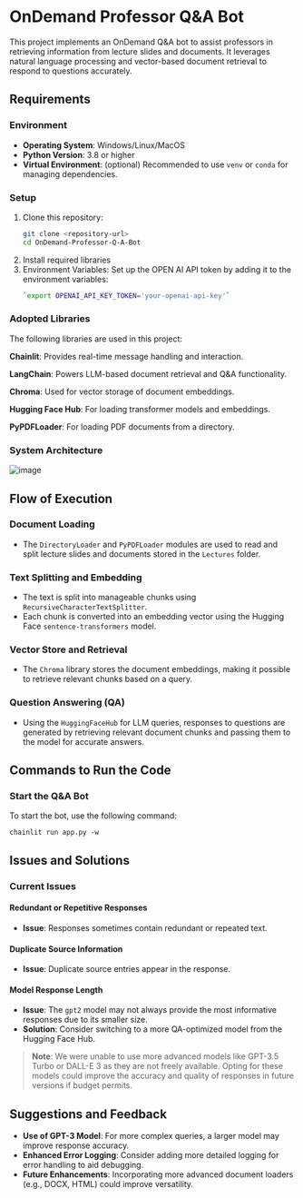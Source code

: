 # OnDemand Professor Q&A Bot

This project implements an OnDemand Q&A bot to assist professors in retrieving information from lecture slides and documents. It leverages natural language processing and vector-based document retrieval to respond to questions accurately.

## Requirements

### Environment
- **Operating System**: Windows/Linux/MacOS
- **Python Version**: 3.8 or higher
- **Virtual Environment**: (optional) Recommended to use `venv` or `conda` for managing dependencies.

### Setup
1. Clone this repository:
   ```bash
   git clone <repository-url>
   cd OnDemand-Professor-Q-A-Bot
2. Install required libraries
3. Environment Variables:
  Set up the OPEN AI API token by adding it to the environment variables:
    ```bash
    `export OPENAI_API_KEY_TOKEN='your-openai-api-key'`

### Adopted Libraries
The following libraries are used in this project:

**Chainlit**: Provides real-time message handling and interaction.

**LangChain**: Powers LLM-based document retrieval and Q&A functionality.

**Chroma**: Used for vector storage of document embeddings.

**Hugging Face Hub**: For loading transformer models and embeddings.

**PyPDFLoader**: For loading PDF documents from a directory.

### System Architecture
![image](https://github.com/user-attachments/assets/8311c280-2827-415b-98bd-cfc8d39742f9)

## Flow of Execution

### Document Loading
- The `DirectoryLoader` and `PyPDFLoader` modules are used to read and split lecture slides and documents stored in the `Lectures` folder.

### Text Splitting and Embedding
- The text is split into manageable chunks using `RecursiveCharacterTextSplitter`.
- Each chunk is converted into an embedding vector using the Hugging Face `sentence-transformers` model.

### Vector Store and Retrieval
- The `Chroma` library stores the document embeddings, making it possible to retrieve relevant chunks based on a query.

### Question Answering (QA)
- Using the `HuggingFaceHub` for LLM queries, responses to questions are generated by retrieving relevant document chunks and passing them to the model for accurate answers.


## Commands to Run the Code
### Start the Q&A Bot
To start the bot, use the following command:
    
    chainlit run app.py -w

## Issues and Solutions

### Current Issues

#### Redundant or Repetitive Responses
- **Issue**: Responses sometimes contain redundant or repeated text.

#### Duplicate Source Information
- **Issue**: Duplicate source entries appear in the response.

#### Model Response Length
- **Issue**: The `gpt2` model may not always provide the most informative responses due to its smaller size.
- **Solution**: Consider switching to a more QA-optimized model from the Hugging Face Hub.

> **Note**: We were unable to use more advanced models like GPT-3.5 Turbo or DALL-E 3 as they are not freely available. Opting for these models could improve the accuracy and quality of responses in future versions if budget permits.

## Suggestions and Feedback

- **Use of GPT-3 Model**: For more complex queries, a larger model may improve response accuracy.
- **Enhanced Error Logging**: Consider adding more detailed logging for error handling to aid debugging.
- **Future Enhancements**: Incorporating more advanced document loaders (e.g., DOCX, HTML) could improve versatility.

